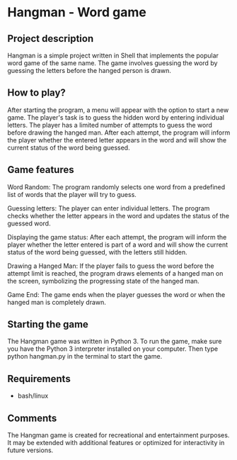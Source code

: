 # Hangman - Word game

## Project description
Hangman is a simple project written in Shell that implements the popular word game of the same name. The game involves guessing the word by guessing the letters before the hanged person is drawn.

## How to play?
After starting the program, a menu will appear with the option to start a new game. The player's task is to guess the hidden word by entering individual letters. The player has a limited number of attempts to guess the word before drawing the hanged man. After each attempt, the program will inform the player whether the entered letter appears in the word and will show the current status of the word being guessed.

## Game features
Word Random: The program randomly selects one word from a predefined list of words that the player will try to guess.

Guessing letters: The player can enter individual letters. The program checks whether the letter appears in the word and updates the status of the guessed word.

Displaying the game status: After each attempt, the program will inform the player whether the letter entered is part of a word and will show the current status of the word being guessed, with the letters still hidden.

Drawing a Hanged Man: If the player fails to guess the word before the attempt limit is reached, the program draws elements of a hanged man on the screen, symbolizing the progressing state of the hanged man.

Game End: The game ends when the player guesses the word or when the hanged man is completely drawn.

## Starting the game
The Hangman game was written in Python 3. To run the game, make sure you have the Python 3 interpreter installed on your computer. Then type python hangman.py in the terminal to start the game.

## Requirements
- bash/linux

## Comments
The Hangman game is created for recreational and entertainment purposes. It may be extended with additional features or optimized for interactivity in future versions.

